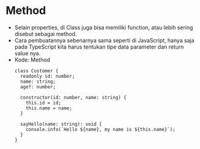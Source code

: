 # Method
* Selain properties, di Class juga bisa memiliki function, atau lebih sering disebut sebagai method.
* Cara pembuatannya sebenarnya sama seperti di JavaScript, hanya saja pada TypeScript kita harus tentukan tipe data parameter dan return value nya.
* Kode: Method
  ```TSX
  class Customer {
    readonly id: number;
    name: string;
    age?: number;

    constructor(id: number, name: string) {
      this.id = id;
      this.name = name;
    }

    sayHello(name: string): void {
      console.info(`Hello ${name}, my name is ${this.name}`);
    }
  }
  ```